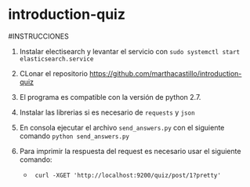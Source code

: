 # introduction-quiz
	
#INSTRUCCIONES 

1. Instalar electisearch y levantar el servicio con `sudo systemctl start elasticsearch.service`

2. CLonar el repositorio https://github.com/marthacastillo/introduction-quiz

3.  El programa es compatible con la versión de python 2.7. 

4. Instalar las librerias si es necesario de `requests` y `json`

5. En consola ejecutar el archivo `send_answers.py` con el siguiente comando `python send_answers.py`

6. Para imprimir la respuesta del request es necesario usar el siguiente comando: 
	* ` curl -XGET 'http://localhost:9200/quiz/post/1?pretty'`
 



